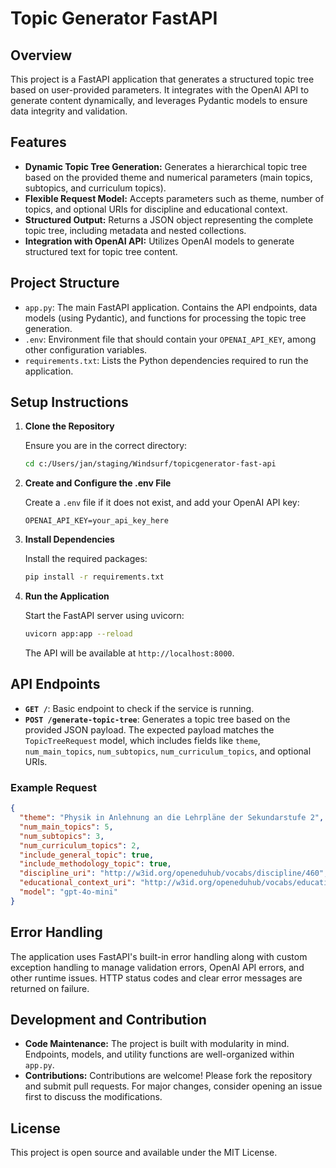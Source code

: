 # Topic Generator FastAPI

## Overview

This project is a FastAPI application that generates a structured topic tree based on user-provided parameters. It integrates with the OpenAI API to generate content dynamically, and leverages Pydantic models to ensure data integrity and validation.

## Features

- **Dynamic Topic Tree Generation:** Generates a hierarchical topic tree based on the provided theme and numerical parameters (main topics, subtopics, and curriculum topics).
- **Flexible Request Model:** Accepts parameters such as theme, number of topics, and optional URIs for discipline and educational context.
- **Structured Output:** Returns a JSON object representing the complete topic tree, including metadata and nested collections.
- **Integration with OpenAI API:** Utilizes OpenAI models to generate structured text for topic tree content.

## Project Structure

- `app.py`: The main FastAPI application. Contains the API endpoints, data models (using Pydantic), and functions for processing the topic tree generation.
- `.env`: Environment file that should contain your `OPENAI_API_KEY`, among other configuration variables.
- `requirements.txt`: Lists the Python dependencies required to run the application.

## Setup Instructions

1. **Clone the Repository**
   
   Ensure you are in the correct directory:
   ```bash
   cd c:/Users/jan/staging/Windsurf/topicgenerator-fast-api
   ```

2. **Create and Configure the .env File**
   
   Create a `.env` file if it does not exist, and add your OpenAI API key:
   ```
   OPENAI_API_KEY=your_api_key_here
   ```

3. **Install Dependencies**
   
   Install the required packages:
   ```bash
   pip install -r requirements.txt
   ```

4. **Run the Application**
   
   Start the FastAPI server using uvicorn:
   ```bash
   uvicorn app:app --reload
   ```
   The API will be available at `http://localhost:8000`.

## API Endpoints

- **`GET /`**: Basic endpoint to check if the service is running.
- **`POST /generate-topic-tree`**: Generates a topic tree based on the provided JSON payload. The expected payload matches the `TopicTreeRequest` model, which includes fields like `theme`, `num_main_topics`, `num_subtopics`, `num_curriculum_topics`, and optional URIs.

### Example Request

```json
{
  "theme": "Physik in Anlehnung an die Lehrpläne der Sekundarstufe 2",
  "num_main_topics": 5,
  "num_subtopics": 3,
  "num_curriculum_topics": 2,
  "include_general_topic": true,
  "include_methodology_topic": true,
  "discipline_uri": "http://w3id.org/openeduhub/vocabs/discipline/460",
  "educational_context_uri": "http://w3id.org/openeduhub/vocabs/educationalContext/sekundarstufe_2",
  "model": "gpt-4o-mini"
}
```

## Error Handling

The application uses FastAPI's built-in error handling along with custom exception handling to manage validation errors, OpenAI API errors, and other runtime issues. HTTP status codes and clear error messages are returned on failure.

## Development and Contribution

- **Code Maintenance:** The project is built with modularity in mind. Endpoints, models, and utility functions are well-organized within `app.py`.
- **Contributions:** Contributions are welcome! Please fork the repository and submit pull requests. For major changes, consider opening an issue first to discuss the modifications.

## License

This project is open source and available under the MIT License.
